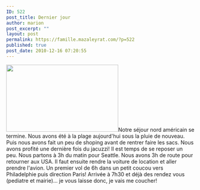 ```yaml
---
ID: 522
post_title: Dernier jour
author: marion
post_excerpt: ""
layout: post
permalink: https://famille.mazaleyrat.com/?p=522
published: true
post_date: 2010-12-16 07:20:55
---
```

<a href="http://famille.mazaleyrat.com/wp-content/uploads/2010/12/wpid-IMAG0129.jpg"><img class="alignleft size-medium wp-image-521" title="wpid-IMAG0129.jpg" src="http://famille.mazaleyrat.com/wp-content/uploads/2010/12/wpid-IMAG0129-300x179.jpg" alt="" width="300" height="179" /></a>Notre séjour nord américain se termine. Nous avons été à la plage aujourd'hui sous la pluie de nouveau. Puis nous avons fait un peu de shoping avant de rentrer faire les sacs. Nous avons profité une dernière fois du jacuzzi! Il est temps de se reposer un peu. Nous partons à 3h du matin pour Seattle. Nous avons 3h de route pour retourner aux USA. Il faut ensuite rendre la voiture de location et aller prendre l'avion. Un premier vol de 6h dans un petit coucou vers Philadelphie puis direction Paris! Arrivée à 7h30 et déjà des rendez vous (pediatre et mairie)... je vous laisse donc, je vais me coucher!